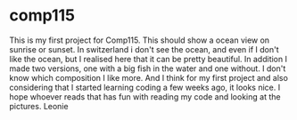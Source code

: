 # comp115
This is my first project for Comp115.
This should show a ocean view on sunrise or sunset. In switzerland i don't see the ocean, and even if I don't like the ocean, but I realised here that it can be pretty beautiful. In addition I made two versions, one with a big fish in the water and one without. I don't know which composition I like more. 
And I think for my first project and also considering that I started learning coding a few weeks ago, it looks nice.
I hope whoever reads that has fun with reading my code and looking at the pictures. 
Leonie
